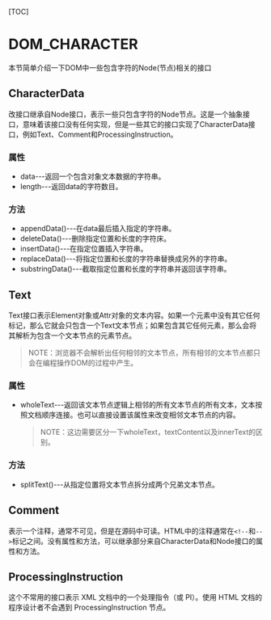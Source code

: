 [TOC]

# DOM_CHARACTER

本节简单介绍一下DOM中一些包含字符的Node(节点)相关的接口



## CharacterData

改接口继承自Node接口，表示一些只包含字符的Node节点。这是一个抽象接口，意味着该接口没有任何实现，但是一些其它的接口实现了CharacterData接口，例如Text、Comment和ProcessingInstruction。

### 属性

- data---返回一个包含对象文本数据的字符串。
- length---返回data的字符数目。

### 方法

- appendData()---在data最后插入指定的字符串。
- deleteData()---删除指定位置和长度的字符床。
- insertData()---在指定位置插入字符串。
- replaceData()---将指定位置和长度的字符串替换成另外的字符串。
- substringData()---截取指定位置和长度的字符串并返回该字符串。



## Text

Text接口表示Element对象或Attr对象的文本内容。如果一个元素中没有其它任何标记，那么它就会只包含一个Text文本节点；如果包含其它任何元素，那么会将其解析为包含一个文本节点的元素节点。

> NOTE：浏览器不会解析出任何相邻的文本节点，所有相邻的文本节点都只会在编程操作DOM的过程中产生。

### 属性

- wholeText---返回该文本节点逻辑上相邻的所有文本节点的所有文本，文本按照文档顺序连接。也可以直接设置该属性来改变相邻文本节点的内容。

  > NOTE：这边需要区分一下wholeText，textContent以及innerText的区别。

### 方法

- splitText()---从指定位置将文本节点拆分成两个兄弟文本节点。



## Comment

表示一个注释，通常不可见，但是在源码中可读。HTML中的注释通常在`<!--`和`-->`标记之间。没有属性和方法，可以继承部分来自CharacterData和Node接口的属性和方法。



## ProcessingInstruction

这个不常用的接口表示 XML 文档中的一个处理指令（或 PI）。使用 HTML 文档的程序设计者不会遇到 ProcessingInstruction 节点。
